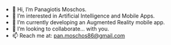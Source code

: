 - 👋 Hi, I’m Panagiotis Moschos.
- 👀 I’m interested in Artificial Intelligence and Mobile Apps.
- 🌱 I’m currently developing an Augmented Reality mobile app.
- 💞️ I’m looking to collaborate... with you.
- 📫 Reach me at: pan.moschos86@gmail.com

<!---
pmoschos/pmoschos is a ✨ special ✨ repository because its `README.md` (this file) appears on your GitHub profile.
You can click the Preview link to take a look at your changes.
--->
